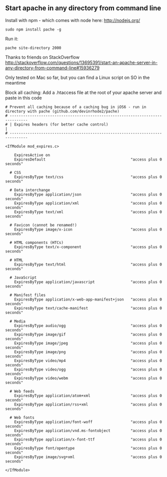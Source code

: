 ## Start apache in any directory from command line

Install with npm - which comes with node here: http://nodejs.org/
```
sudo npm install pache -g
```
Run it:
```
pache site-directory 2000
```

Thanks to friends on StackOverflow
http://stackoverflow.com/questions/13695391/start-an-apache-server-in-any-directory-from-command-line#15936279

Only tested on Mac so far, but you can find a Linux script on SO in the meantime


Block all caching: Add a .htaccess file at the root of your apache server and paste in this code
```
# Prevent all caching because of a caching bug in iOS6 - run in directory with pache (github.com/devinrhode2/pache)
# ------------------------------------------------------------------------------
# | Expires headers (for better cache control)                                 |
# ------------------------------------------------------------------------------

<IfModule mod_expires.c>

    ExpiresActive on
    ExpiresDefault                                      "access plus 0 seconds"

  # CSS
    ExpiresByType text/css                              "access plus 0 seconds"

  # Data interchange
    ExpiresByType application/json                      "access plus 0 seconds"
    ExpiresByType application/xml                       "access plus 0 seconds"
    ExpiresByType text/xml                              "access plus 0 seconds"

  # Favicon (cannot be renamed!)
    ExpiresByType image/x-icon                          "access plus 0 seconds"

  # HTML components (HTCs)
    ExpiresByType text/x-component                      "access plus 0 seconds"

  # HTML
    ExpiresByType text/html                             "access plus 0 seconds"

  # JavaScript
    ExpiresByType application/javascript                "access plus 0 seconds"

  # Manifest files
    ExpiresByType application/x-web-app-manifest+json   "access plus 0 seconds"
    ExpiresByType text/cache-manifest                   "access plus 0 seconds"

  # Media
    ExpiresByType audio/ogg                             "access plus 0 seconds"
    ExpiresByType image/gif                             "access plus 0 seconds"
    ExpiresByType image/jpeg                            "access plus 0 seconds"
    ExpiresByType image/png                             "access plus 0 seconds"
    ExpiresByType video/mp4                             "access plus 0 seconds"
    ExpiresByType video/ogg                             "access plus 0 seconds"
    ExpiresByType video/webm                            "access plus 0 seconds"

  # Web feeds
    ExpiresByType application/atom+xml                  "access plus 0 seconds"
    ExpiresByType application/rss+xml                   "access plus 0 seconds"

  # Web fonts
    ExpiresByType application/font-woff                 "access plus 0 seconds"
    ExpiresByType application/vnd.ms-fontobject         "access plus 0 seconds"
    ExpiresByType application/x-font-ttf                "access plus 0 seconds"
    ExpiresByType font/opentype                         "access plus 0 seconds"
    ExpiresByType image/svg+xml                         "access plus 0 seconds"

</IfModule>
```

